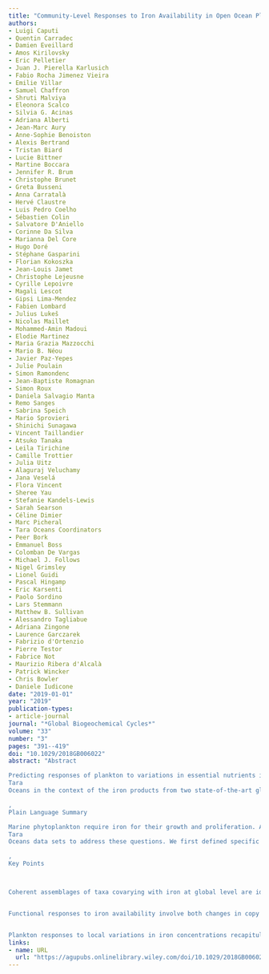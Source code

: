 ```yaml
---
title: "Community-Level Responses to Iron Availability in Open Ocean Plankton Ecosystems"
authors:
- Luigi Caputi
- Quentin Carradec
- Damien Eveillard
- Amos Kirilovsky
- Eric Pelletier
- Juan J. Pierella Karlusich
- Fabio Rocha Jimenez Vieira
- Emilie Villar
- Samuel Chaffron
- Shruti Malviya
- Eleonora Scalco
- Silvia G. Acinas
- Adriana Alberti
- Jean-Marc Aury
- Anne-Sophie Benoiston
- Alexis Bertrand
- Tristan Biard
- Lucie Bittner
- Martine Boccara
- Jennifer R. Brum
- Christophe Brunet
- Greta Busseni
- Anna Carratalà
- Hervé Claustre
- Luis Pedro Coelho
- Sébastien Colin
- Salvatore D'Aniello
- Corinne Da Silva
- Marianna Del Core
- Hugo Doré
- Stéphane Gasparini
- Florian Kokoszka
- Jean-Louis Jamet
- Christophe Lejeusne
- Cyrille Lepoivre
- Magali Lescot
- Gipsi Lima-Mendez
- Fabien Lombard
- Julius Lukeš
- Nicolas Maillet
- Mohammed-Amin Madoui
- Elodie Martinez
- Maria Grazia Mazzocchi
- Mario B. Néou
- Javier Paz-Yepes
- Julie Poulain
- Simon Ramondenc
- Jean-Baptiste Romagnan
- Simon Roux
- Daniela Salvagio Manta
- Remo Sanges
- Sabrina Speich
- Mario Sprovieri
- Shinichi Sunagawa
- Vincent Taillandier
- Atsuko Tanaka
- Leila Tirichine
- Camille Trottier
- Julia Uitz
- Alaguraj Veluchamy
- Jana Veselá
- Flora Vincent
- Sheree Yau
- Stefanie Kandels-Lewis
- Sarah Searson
- Céline Dimier
- Marc Picheral
- Tara Oceans Coordinators
- Peer Bork
- Emmanuel Boss
- Colomban De Vargas
- Michael J. Follows
- Nigel Grimsley
- Lionel Guidi
- Pascal Hingamp
- Eric Karsenti
- Paolo Sordino
- Lars Stemmann
- Matthew B. Sullivan
- Alessandro Tagliabue
- Adriana Zingone
- Laurence Garczarek
- Fabrizio d'Ortenzio
- Pierre Testor
- Fabrice Not
- Maurizio Ribera d'Alcalà
- Patrick Wincker
- Chris Bowler
- Daniele Iudicone
date: "2019-01-01"
year: "2019"
publication-types:
- article-journal
journal: "*Global Biogeochemical Cycles*"
volume: "33"
number: "3"
pages: "391--419"
doi: "10.1029/2018GB006022"
abstract: "Abstract

Predicting responses of plankton to variations in essential nutrients is hampered by limited in situ measurements, a poor understanding of community composition, and the lack of reference gene catalogs for key taxa. Iron is a key driver of plankton dynamics and, therefore, of global biogeochemical cycles and climate. To assess the impact of iron availability on plankton communities, we explored the comprehensive bio-oceanographic and bio-omics data sets from
Tara
Oceans in the context of the iron products from two state-of-the-art global scale biogeochemical models. We obtained novel information about adaptation and acclimation toward iron in a range of phytoplankton, including picocyanobacteria and diatoms, and identified whole subcommunities covarying with iron. Many of the observed global patterns were recapitulated in the Marquesas archipelago, where frequent plankton blooms are believed to be caused by natural iron fertilization, although they are not captured in large-scale biogeochemical models. This work provides a proof of concept that integrative analyses, spanning from genes to ecosystems and viruses to zooplankton, can disentangle the complexity of plankton communities and can lead to more accurate formulations of resource bioavailability in biogeochemical models, thus improving our understanding of plankton resilience in a changing environment.

, 
Plain Language Summary

Marine phytoplankton require iron for their growth and proliferation. According to John Martin's iron hypothesis, fertilizing the ocean with iron could dramatically increase photosynthetic activity, thus representing a biological means to counteract global warming. However, while there is a constantly growing knowledge of how iron is distributed in the ocean and about its role in cellular processes in marine photosynthetic groups such as diatoms and cyanobacteria, less is known about how iron availability shapes plankton communities and how they respond to it. In the present work, we exploited recently published
Tara
Oceans data sets to address these questions. We first defined specific subcommunities of co-occurring organisms that co-vary with iron availability in the oceans. We then identified specific patterns of adaptation and acclimation to iron in different groups of phytoplankton. Finally, we validated our global results at local scale, specifically in the Marquesas archipelago, where recurrent phytoplankton blooms are believed to be a result of iron fertilization. By integrating global data with a localized response, we provide a framework for understanding the resilience of plankton ecosystems in a changing environment.

, 
Key Points



Coherent assemblages of taxa covarying with iron at global level are identified in plankton communities


Functional responses to iron availability involve both changes in copy numbers of iron-responsive genes and their transcriptional regulation


Plankton responses to local variations in iron concentrations recapitulate global patterns"
links:
- name: URL
  url: "https://agupubs.onlinelibrary.wiley.com/doi/10.1029/2018GB006022"
---
```

